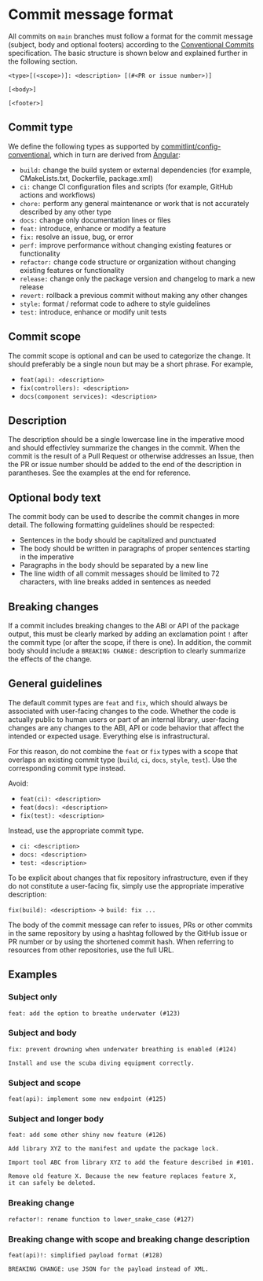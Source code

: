 # Commit message format

All commits on `main` branches must follow a format for the commit message (subject, body and optional footers)
according to the [Conventional Commits](https://www.conventionalcommits.org/en/v1.0.0/#summary) specification. The basic
structure is shown below and explained further in the following section.

```
<type>[(<scope>)]: <description> [(#<PR or issue number>)]

[<body>]

[<footer>]
```

## Commit type

We define the following types as supported by
[commitlint/config-conventional](https://github.com/conventional-changelog/commitlint/tree/master/%40commitlint/config-conventional#type-enum),
which in turn are derived from [Angular](https://github.com/angular/angular/blob/main/CONTRIBUTING.md#type):

- `build:` change the build system or external dependencies (for example, CMakeLists.txt, Dockerfile, package.xml)
- `ci:` change CI configuration files and scripts (for example, GitHub actions and workflows)
- `chore:` perform any general maintenance or work that is not accurately described by any other type
- `docs:` change only documentation lines or files
- `feat:` introduce, enhance or modify a feature
- `fix:` resolve an issue, bug, or error
- `perf:` improve performance without changing existing features or functionality
- `refactor:` change code structure or organization without changing existing features or functionality
- `release:` change only the package version and changelog to mark a new release
- `revert:` rollback a previous commit without making any other changes
- `style:` format / reformat code to adhere to style guidelines
- `test:` introduce, enhance or modify unit tests

## Commit scope

The commit scope is optional and can be used to categorize the change. It should preferably be a single noun but may be
a short phrase. For example,

- `feat(api): <description>`
- `fix(controllers): <description>`
- `docs(component services): <description>`

## Description 

The description should be a single lowercase line in the imperative mood and should effectivley summarize the changes
in the commit. When the commit is the result of a Pull Request or otherwise addresses an Issue, then the PR or issue
number should be added to the end of the description in parantheses. See the examples at the end for reference.

## Optional body text

The commit body can be used to describe the commit changes in more detail. The following formatting guidelines should be
respected:

- Sentences in the body should be capitalized and punctuated
- The body should be written in paragraphs of proper sentences starting in the imperative
- Paragraphs in the body should be separated by a new line
- The line width of all commit messages should be limited to 72 characters, with line breaks added in sentences as
  needed

## Breaking changes

If a commit includes breaking changes to the ABI or API of the package output, this must be clearly marked by adding an
exclamation point `!` after the commit type (or after the scope, if there is one). In addition, the commit body should
include a `BREAKING CHANGE:` description to clearly summarize the effects of the change.

## General guidelines

The default commit types are `feat` and `fix`, which should always be associated with user-facing changes to the code.
Whether the code is actually public to human users or part of an internal library, user-facing changes are any changes
to the ABI, API or code behavior that affect the intended or expected usage. Everything else is infrastructural.

For this reason, do not combine the `feat` or `fix` types with a scope that overlaps an existing commit
type (`build`, `ci`, `docs`, `style`, `test`). Use the corresponding commit type instead.

Avoid:

- `feat(ci): <description>`
- `feat(docs): <description>`
- `fix(test): <description>`

Instead, use the appropriate commit type.

- `ci: <description>`
- `docs: <description>`
- `test: <description>`

To be explicit about changes that fix repository infrastructure, even if they do not constitute a user-facing fix,
simply use the appropriate imperative description:

`fix(build): <description>`    → `build: fix ...`

The body of the commit message can refer to issues, PRs or other commits in the same repository by using a hashtag
followed by the GitHub issue or PR number or by using the shortened commit hash. When referring to resources from other
repositories, use the full URL.

## Examples

### Subject only

```
feat: add the option to breathe underwater (#123)
```

### Subject and body

```
fix: prevent drowning when underwater breathing is enabled (#124)

Install and use the scuba diving equipment correctly.
```

### Subject and scope

```
feat(api): implement some new endpoint (#125)
```

### Subject and longer body

```
feat: add some other shiny new feature (#126)

Add library XYZ to the manifest and update the package lock.

Import tool ABC from library XYZ to add the feature described in #101.

Remove old feature X. Because the new feature replaces feature X,
it can safely be deleted.
```

### Breaking change

```
refactor!: rename function to lower_snake_case (#127)
```

### Breaking change with scope and breaking change description

```
feat(api)!: simplified payload format (#128)

BREAKING CHANGE: use JSON for the payload instead of XML.
```

